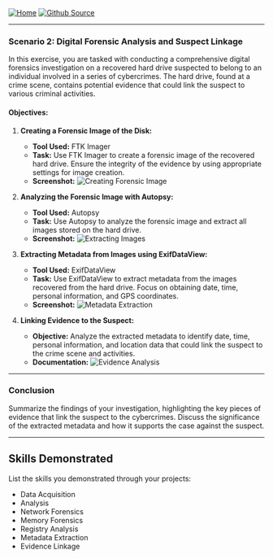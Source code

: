 <div style="display: inline-block;">
  <a href="https://breachopen.github.io/Chas-Riley/">
    <img src="https://img.shields.io/badge/Home-3ba0e6" alt="Home">
  </a>
</div>

<div style="display: inline-block;">
  <a href="https://github.com/BreachOpen/Chas-Riley/" target="_blank">
    <img src="https://img.shields.io/badge/Github_Source-3ba0e6" alt="Github Source">
  </a>
</div>

---


### Scenario 2: Digital Forensic Analysis and Suspect Linkage

In this exercise, you are tasked with conducting a comprehensive digital forensics investigation on a recovered hard drive suspected to belong to an individual involved in a series of cybercrimes. The hard drive, found at a crime scene, contains potential evidence that could link the suspect to various criminal activities.

#### Objectives:

1. **Creating a Forensic Image of the Disk:**
   - **Tool Used:** FTK Imager
   - **Task:** Use FTK Imager to create a forensic image of the recovered hard drive. Ensure the integrity of the evidence by using appropriate settings for image creation.
   - **Screenshot:** ![Creating Forensic Image](insert_screenshot_here)

2. **Analyzing the Forensic Image with Autopsy:**
   - **Tool Used:** Autopsy
   - **Task:** Use Autopsy to analyze the forensic image and extract all images stored on the hard drive.
   - **Screenshot:** ![Extracting Images](insert_screenshot_here)

3. **Extracting Metadata from Images using ExifDataView:**
   - **Tool Used:** ExifDataView
   - **Task:** Use ExifDataView to extract metadata from the images recovered from the hard drive. Focus on obtaining date, time, personal information, and GPS coordinates.
   - **Screenshot:** ![Metadata Extraction](insert_screenshot_here)

4. **Linking Evidence to the Suspect:**
   - **Objective:** Analyze the extracted metadata to identify date, time, personal information, and location data that could link the suspect to the crime scene and activities.
   - **Documentation:** ![Evidence Analysis](insert_screenshot_here)

---

### Conclusion

Summarize the findings of your investigation, highlighting the key pieces of evidence that link the suspect to the cybercrimes. Discuss the significance of the extracted metadata and how it supports the case against the suspect.

---

## Skills Demonstrated

List the skills you demonstrated through your projects:

- Data Acquisition
- Analysis
- Network Forensics
- Memory Forensics
- Registry Analysis
- Metadata Extraction
- Evidence Linkage
